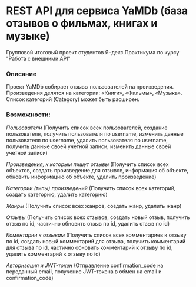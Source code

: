 # REST API для сервиса YaMDb (база отзывов о фильмах, книгах и музыке)

Групповой итоговый проект студентов Яндекс.Практикума по курсу "Работа с внешними API"

### Описание 
Проект YaMDb собирает отзывы пользователей на произведения. Произведения делятся на категории: «Книги», «Фильмы», «Музыка». Список категорий (Category) может быть расширен.

### Возможности:

*Пользователи*
(Получить список всех пользователей, создание пользователя, получить пользователя по username, изменить данные пользователя по username, удалить пользователя по username, получить данные своей учетной записи, изменить данные своей учетной записи)

*Произведения, к которым пишут отзывы* (Получить список всех объектов, создать произведение для отзывов, информация об объекте, обновить информацию об объекте, удалить произведение)

*Категории (типы) произведений* (Получить список всех категорий, создать категорию, удалить категорию)

*Жанры* (Получить список всех жанров, создать жанр, удалить жанр)

*Отзывы* (Получить список всех отзывов, создать новый отзыв, получить отзыв по id, частично обновить отзыв по id, удалить отзыв по id)

*Коментарии к отзывам* (Получить список всех комментариев к отзыву по id, создать новый комментарий для отзыва, получить комментарий для отзыва по id, частично обновить комментарий к отзыву по id, удалить комментарий к отзыву по id)

*Авторизация и JWT-токен* (Отправление confirmation_code на переданный email, получение JWT-токена в обмен на email и confirmation_code)

